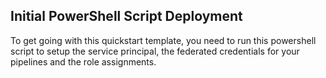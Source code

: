 ## Initial PowerShell Script Deployment

To get going with this quickstart template, you need to run this powershell script to setup the service principal, the federated credentials for your pipelines and the role assignments.

